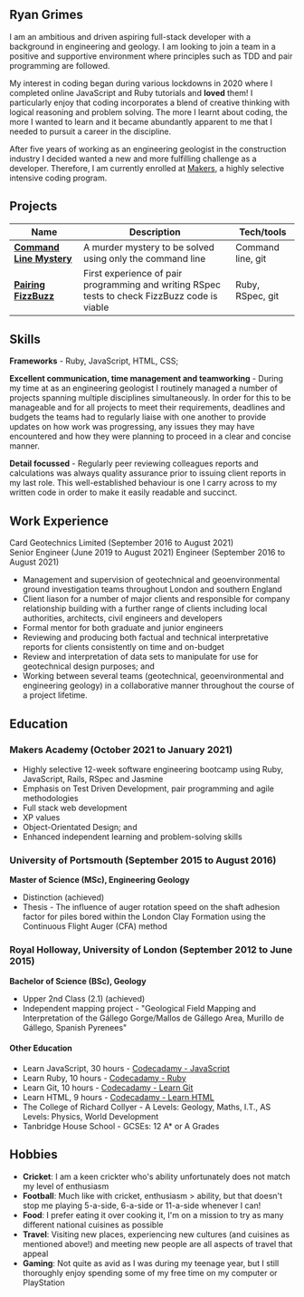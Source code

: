 ## Ryan Grimes

I am an ambitious and driven aspiring full-stack developer with a background in engineering and geology. I am looking to join a team in a positive and supportive environment where principles such as TDD and pair programming are followed.

My interest in coding began during various lockdowns in 2020 where I completed online JavaScript and Ruby tutorials and **loved** them! I particularly enjoy that coding incorporates a blend of creative thinking with logical reasoning and problem solving. The more I learnt about coding, the more I wanted to learn and it became abundantly apparent to me that I needed to pursuit a career in the discipline.

After five years of working as an engineering geologist in the construction industry I decided wanted a new and more fulfilling challenge as a developer. Therefore, I am currently enrolled at [Makers](https://makers.tech/), a highly selective intensive coding program.

## Projects

| Name                         | Description       | Tech/tools        |
| ---------------------------- | ----------------- | ----------------- |
| [**Command Line Mystery**](https://github.com/RPGrimes/clmystery)     | A murder mystery to be solved using only the command line | Command line, git |
| [**Pairing FizzBuzz**](https://github.com/RPGrimes/FizzBuzz-Pairing) | First experience of pair programming and writing RSpec tests to check FizzBuzz code is viable | Ruby, RSpec, git  |


## Skills

**Frameworks** - Ruby, JavaScript, HTML, CSS;

**Excellent communication, time management and teamworking** - During my time at as an engineering geologist I routinely managed a number of projects spanning multiple disciplines simultaneously. In order for this to be manageable and for all projects to meet their requirements, deadlines and budgets the teams had to regularly liaise with one another to provide updates on how work was progressing, any issues they may have encountered and how they were planning to proceed in a clear and concise manner.

**Detail focussed** - Regularly peer reviewing colleagues reports and calculations was always quality assurance prior to issuing client reports in my last role. This well-established behaviour is one I carry across to my written code in order to make it easily readable and succinct.

## Work Experience

Card Geotechnics Limited (September 2016 to August 2021)  
Senior Engineer (June 2019 to August 2021)
Engineer (September 2016 to August 2021)

- Management and supervision of geotechnical and geoenvironmental ground investigation teams throughout London and southern England
- Client liason for a number of major clients and responsible for company relationship building with a further range of clients including local authorities, architects, civil engineers and developers
- Formal mentor for both graduate and junior engineers
- Reviewing and producing both factual and technical interpretative reports for clients consistently on time and on-budget
- Review and interpretation of data sets to manipulate for use for geotechnical design purposes; and
- Working between several teams (geotechnical, geoenvironmental and engineering geology) in a collaborative manner throughout the course of a project lifetime.

## Education

### Makers Academy (October 2021 to January 2021)
- Highly selective 12-week software engineering bootcamp using Ruby, JavaScript, Rails, RSpec and Jasmine
- Emphasis on Test Driven Development, pair programming and agile methodologies
- Full stack web development
- XP values
- Object-Orientated Design; and 
- Enhanced independent learning and problem-solving skills


### University of Portsmouth (September 2015 to August 2016)
**Master of Science (MSc), Engineering Geology**
- Distinction (achieved)
- Thesis - The influence of auger rotation speed on the shaft adhesion factor for piles bored within the London Clay Formation using the Continuous Flight Auger (CFA) method

### Royal Holloway, University of London (September 2012 to June 2015)
**Bachelor of Science (BSc), Geology**
- Upper 2nd Class (2.1) (achieved)
- Independent mapping project - "Geological Field Mapping and Interpretation of the Gállego Gorge/Mallos de Gállego Area, Murillo de Gállego, Spanish Pyrenees"

#### Other Education
- Learn JavaScript, 30 hours - [Codecadamy - JavaScript](https://www.codecademy.com/learn/introduction-to-javascript)
- Learn Ruby, 10 hours - [Codecadamy - Ruby](https://www.codecademy.com/learn/learn-ruby)
- Learn Git, 10 hours - [Codecadamy - Learn Git](https://www.codecademy.com/learn/learn-git)
- Learn HTML, 9 hours - [Codecadamy - Learn HTML](https://www.codecademy.com/learn/learn-html)
- The College of Richard Collyer - A Levels: Geology, Maths, I.T., AS Levels: Physics, World Development
- Tanbridge House School - GCSEs: 12 A* or A Grades

## Hobbies

- **Cricket**: I am a keen crickter who's ability unfortunately does not match my level of enthusiasm
- **Football**: Much like with cricket, enthusiasm > ability, but that doesn't stop me playing 5-a-side, 6-a-side or 11-a-side whenever I can!
- **Food**: I prefer eating it over cooking it, I'm on a mission to try as many different national cuisines as possible
- **Travel**: Visiting new places, experiencing new cultures (and cuisines as mentioned above!) and meeting new people are all aspects of travel that appeal
- **Gaming**: Not quite as avid as I was during my teenage year, but I still thoroughly enjoy spending some of my free time on my computer or PlayStation
